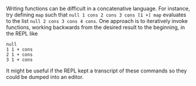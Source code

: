 Writing functions can be difficult in a concatenative language. For instance, try
defining `map` such that `null 1 cons 2 cons 3 cons [1 +] map` evaluates to the
list `null 2 cons 3 cons 4 cons`. One approach is to iteratively invoke functions,
working backwards from the desired result to the beginning, in the REPL like

    null
    1 1 + cons 
    2 1 + cons
    3 1 + cons

It might be useful if the REPL kept a transcript of these commands so they could
be dumped into an editor. 
